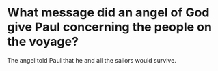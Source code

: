 # What message did an angel of God give Paul concerning the people on the voyage?

The angel told Paul that he and all the sailors would survive.
